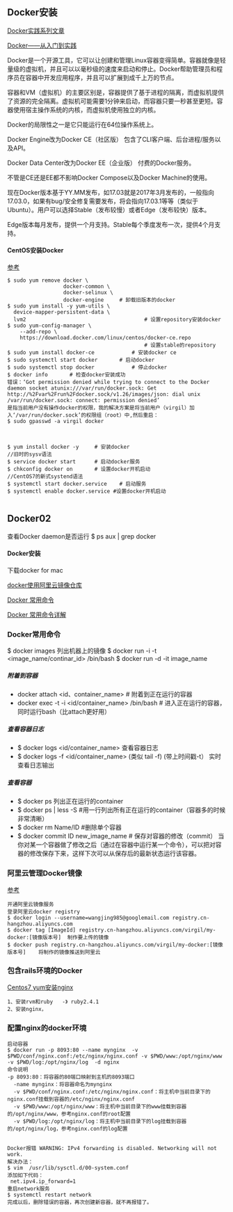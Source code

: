 ## Docker安装

[Docker实践系列文章](https://segmentfault.com/a/1190000006449675)

[Docker——从入门到实践](https://yeasy.gitbooks.io/docker_practice/content/compose/introduction.html)

Docker是一个开源工具，它可以让创建和管理Linux容器变得简单。容器就像是轻量级的虚拟机，并且可以以毫秒级的速度来启动和停止。Docker帮助管理员和程序员在容器中开发应用程序，并且可以扩展到成千上万的节点。

容器和VM（虚拟机）的主要区别是，容器提供了基于进程的隔离，而虚拟机提供了资源的完全隔离。虚拟机可能需要1分钟来启动，而容器只要一秒甚至更短。容器使用宿主操作系统的内核，而虚拟机使用独立的内核。

Docker的局限性之一是它只能运行在64位操作系统上。

Docker Engine改为Docker CE（社区版）
包含了CLI客户端、后台进程/服务以及API。

Docker Data Center改为Docker EE（企业版）
付费的Docker服务。

不管是CE还是EE都不影响Docker Compose以及Docker Machine的使用。

现在Docker版本基于YY.MM发布，如17.03就是2017年3月发布的，一般指向17.03.0，如果有bug/安全修复需要发布，将会指向17.03.1等等（类似于Ubuntu）。用户可以选择Stable（发布较慢）或者Edge（发布较快）版本。

Edge版本每月发布，提供一个月支持。Stable每个季度发布一次，提供4个月支持。

#### CentOS安装Docker
[参考](https://docs.docker.com/engine/installation/linux/docker-ce/centos/#set-up-the-repository)

```
$ sudo yum remove docker \
                  docker-common \
                  docker-selinux \
                  docker-engine		# 卸载旧版本的docker
$ sudo yum install -y yum-utils \
  device-mapper-persistent-data \
  lvm2										# 设置repository安装docker
$ sudo yum-config-manager \
    --add-repo \
    https://download.docker.com/linux/centos/docker-ce.repo
    										# 设置stable的repository
$ sudo yum install docker-ce			# 安装docker ce
$ sudo systemctl start docker 		# 启动docker
$ sudo systemctl stop docker 			# 停止docker
$ docker info		# 检查docker安装成功
错误：‘Got permission denied while trying to connect to the Docker daemon socket atunix:///var/run/docker.sock: Get http://%2Fvar%2Frun%2Fdocker.sock/v1.26/images/json: dial unix /var/run/docker.sock: connect: permission denied’
是指当前用户没有操作docker的权限，我的解决方案是将当前用户（virgil）加入‘/var/run/docker.sock’的权限组（root）中,然后重启：
$ sudo gpasswd -a virgil docker


    
$ yum install docker -y		# 安装docker
//旧时的sysv语法
$ service docker start		# 启动docker服务
$ chkconfig docker on		# 设置docker开机启动
//CentOS7的新式systend语法
$ systemctl start docker.service	# 启动服务
$ systemctl enable docker.service #设置docker开机启动


```


## Docker02

查看Docker daemon是否运行 $ ps aux | grep docker

#### Docker安装
下载docker for mac

[docker使用阿里云镜像仓库](http://blog.csdn.net/qq_30259339/article/details/52400673)

[Docker 常用命令](https://www.cnblogs.com/me115/p/5539047.html)

[Docker 常用命令详解](http://blog.csdn.net/permike/article/details/51879578)

### Docker常用命令

$ docker images 列出机器上的镜像
$ docker run -i -t <image_name/continar_id> /bin/bash
$ docker run -d -it  image_name
##### 附着到容器
* docker attach <id、container_name>		# 附着到正在运行的容器
* docker exec -t -i <id/container_name>  /bin/bash    # 进入正在运行的容器，同时运行bash（比attach更好用）

##### 查看容器日志
* $ docker logs <id/container_name>  查看容器日志
* $ docker logs -f <id/container_name> (类似 tail -f) (带上时间戳-t）  实时查看日志输出

##### 查看容器
* $ docker ps  列出正在运行的container
* $ docker ps | less -S   #用一行列出所有正在运行的container（容器多的时候非常清晰）
* $ docker rm Name/ID 		#删除单个容器
* $ docker commit ID new_image_name  # 保存对容器的修改（commit） 当你对某一个容器做了修改之后（通过在容器中运行某一个命令），可以把对容器的修改保存下来，这样下次可以从保存后的最新状态运行该容器。

### 阿里云管理Docker镜像
[参考](https://cr.console.aliyun.com/?spm=5176.2020520152.210.d103.690ac26byOvGIg#/dockerImage/97353/detail)

```
开通阿里云镜像服务
登录阿里云docker registry
$ docker login --username=wangjing985@googlemail.com registry.cn-hangzhou.aliyuncs.com
$ docker tag [ImageId] registry.cn-hangzhou.aliyuncs.com/virgil/my-docker:[镜像版本号]  制作要上传的镜像
$ docker push registry.cn-hangzhou.aliyuncs.com/virgil/my-docker:[镜像版本号]    将制作的镜像推送到阿里云

```

### 包含rails环境的Docker
[Centos7 yum安装nginx](http://blog.csdn.net/ysydao/article/details/51388385)

```
1、安装rvm和ruby   -》 ruby2.4.1
2、安装nginx，
```

### 配置nginx的docker环境

```
启动容器
$ docker run -p 8093:80 --name mynginx  -v $PWD/conf/nginx.conf:/etc/nginx/nginx.conf -v $PWD/www:/opt/nginx/www -v $PWD/log:/opt/nginx/log  -d nginx
命令说明
-p 8093:80：将容器的80端口映射到主机的8093端口
  -name mynginx：将容器命名为mynginx
  -v $PWD/conf/nginx.conf:/etc/nginx/nginx.conf：将主机中当前目录下的nginx.conf挂载到容器的/etc/nginx/nginx.conf
  -v $PWD/www:/opt/nginx/www：将主机中当前目录下的www挂载到容器的/opt/nginx/www，参考nginx.conf的root配置
  -v $PWD/log:/opt/nginx/log：将主机中当前目录下的log挂载到容器的/opt/nginx/log，参考nginx.conf的log配置


Docker报错 WARNING: IPv4 forwarding is disabled. Networking will not work.
解决办法：
$ vim  /usr/lib/sysctl.d/00-system.conf
添加如下代码：
 net.ipv4.ip_forward=1
重启network服务
$ systemctl restart network
完成以后，删除错误的容器，再次创建新容器，就不再报错了。


```
























